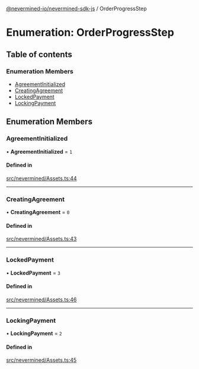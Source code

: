 [@nevermined-io/nevermined-sdk-js](../code-reference.md) / OrderProgressStep

# Enumeration: OrderProgressStep

## Table of contents

### Enumeration Members

- [AgreementInitialized](OrderProgressStep.md#agreementinitialized)
- [CreatingAgreement](OrderProgressStep.md#creatingagreement)
- [LockedPayment](OrderProgressStep.md#lockedpayment)
- [LockingPayment](OrderProgressStep.md#lockingpayment)

## Enumeration Members

### AgreementInitialized

• **AgreementInitialized** = ``1``

#### Defined in

[src/nevermined/Assets.ts:44](https://github.com/nevermined-io/sdk-js/blob/3d13d39/src/nevermined/Assets.ts#L44)

___

### CreatingAgreement

• **CreatingAgreement** = ``0``

#### Defined in

[src/nevermined/Assets.ts:43](https://github.com/nevermined-io/sdk-js/blob/3d13d39/src/nevermined/Assets.ts#L43)

___

### LockedPayment

• **LockedPayment** = ``3``

#### Defined in

[src/nevermined/Assets.ts:46](https://github.com/nevermined-io/sdk-js/blob/3d13d39/src/nevermined/Assets.ts#L46)

___

### LockingPayment

• **LockingPayment** = ``2``

#### Defined in

[src/nevermined/Assets.ts:45](https://github.com/nevermined-io/sdk-js/blob/3d13d39/src/nevermined/Assets.ts#L45)
